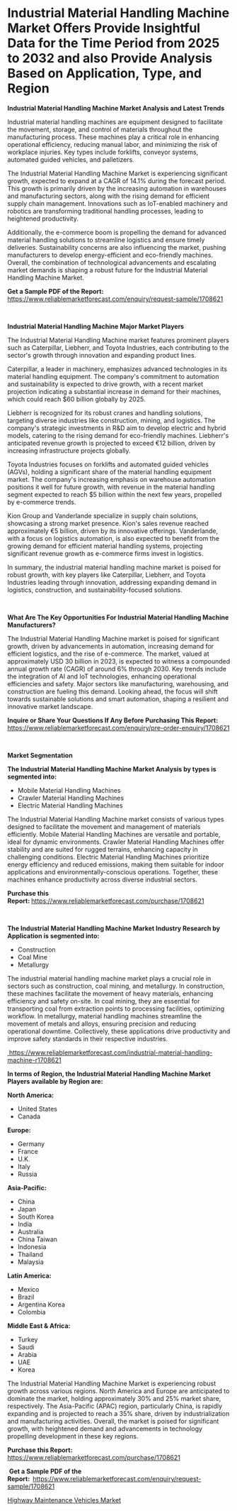 <p><h1>Industrial Material Handling Machine Market Offers Provide Insightful Data for the Time Period from 2025 to 2032 and also Provide Analysis Based on Application, Type, and Region</h1></p><p><strong>Industrial Material Handling Machine Market Analysis and Latest Trends</strong></p>
<p><p>Industrial material handling machines are equipment designed to facilitate the movement, storage, and control of materials throughout the manufacturing process. These machines play a critical role in enhancing operational efficiency, reducing manual labor, and minimizing the risk of workplace injuries. Key types include forklifts, conveyor systems, automated guided vehicles, and palletizers.</p><p>The Industrial Material Handling Machine Market is experiencing significant growth, expected to expand at a CAGR of 14.1% during the forecast period. This growth is primarily driven by the increasing automation in warehouses and manufacturing sectors, along with the rising demand for efficient supply chain management. Innovations such as IoT-enabled machinery and robotics are transforming traditional handling processes, leading to heightened productivity. </p><p>Additionally, the e-commerce boom is propelling the demand for advanced material handling solutions to streamline logistics and ensure timely deliveries. Sustainability concerns are also influencing the market, pushing manufacturers to develop energy-efficient and eco-friendly machines. Overall, the combination of technological advancements and escalating market demands is shaping a robust future for the Industrial Material Handling Machine Market.</p></p>
<p><strong>Get a Sample PDF of the Report:&nbsp;</strong> <a href="https://www.reliablemarketforecast.com/enquiry/request-sample/1708621?utm_campaign=1108&utm_medium=2&utm_source=Github&utm_content=ia&utm_term=10012025&utm_id=industrial-material-handling-machine">https://www.reliablemarketforecast.com/enquiry/request-sample/1708621</a></p>
<p>&nbsp;</p>
<p><strong>Industrial Material Handling Machine Major Market Players</strong></p>
<p><p>The Industrial Material Handling Machine market features prominent players such as Caterpillar, Liebherr, and Toyota Industries, each contributing to the sector's growth through innovation and expanding product lines.</p><p>Caterpillar, a leader in machinery, emphasizes advanced technologies in its material handling equipment. The company's commitment to automation and sustainability is expected to drive growth, with a recent market projection indicating a substantial increase in demand for their machines, which could reach $60 billion globally by 2025.</p><p>Liebherr is recognized for its robust cranes and handling solutions, targeting diverse industries like construction, mining, and logistics. The company's strategic investments in R&D aim to develop electric and hybrid models, catering to the rising demand for eco-friendly machines. Liebherr's anticipated revenue growth is projected to exceed €12 billion, driven by increasing infrastructure projects globally.</p><p>Toyota Industries focuses on forklifts and automated guided vehicles (AGVs), holding a significant share of the material handling equipment market. The company's increasing emphasis on warehouse automation positions it well for future growth, with revenue in the material handling segment expected to reach $5 billion within the next few years, propelled by e-commerce trends.</p><p>Kion Group and Vanderlande specialize in supply chain solutions, showcasing a strong market presence. Kion's sales revenue reached approximately €5 billion, driven by its innovative offerings. Vanderlande, with a focus on logistics automation, is also expected to benefit from the growing demand for efficient material handling systems, projecting significant revenue growth as e-commerce firms invest in logistics.</p><p>In summary, the industrial material handling machine market is poised for robust growth, with key players like Caterpillar, Liebherr, and Toyota Industries leading through innovation, addressing expanding demand in logistics, construction, and sustainability-focused solutions.</p></p>
<p>&nbsp;</p>
<p><strong>What Are The Key Opportunities For Industrial Material Handling Machine Manufacturers?</strong></p>
<p><p>The Industrial Material Handling Machine market is poised for significant growth, driven by advancements in automation, increasing demand for efficient logistics, and the rise of e-commerce. The market, valued at approximately USD 30 billion in 2023, is expected to witness a compounded annual growth rate (CAGR) of around 6% through 2030. Key trends include the integration of AI and IoT technologies, enhancing operational efficiencies and safety. Major sectors like manufacturing, warehousing, and construction are fueling this demand. Looking ahead, the focus will shift towards sustainable solutions and smart automation, shaping a resilient and innovative market landscape.</p></p>
<p><strong>Inquire or Share Your Questions If Any Before Purchasing This Report:</strong> <a href="https://www.reliablemarketforecast.com/enquiry/pre-order-enquiry/1708621?utm_campaign=1108&utm_medium=2&utm_source=Github&utm_content=ia&utm_term=10012025&utm_id=industrial-material-handling-machine">https://www.reliablemarketforecast.com/enquiry/pre-order-enquiry/1708621</a></p>
<p>&nbsp;</p>
<p><strong>Market Segmentation</strong></p>
<p><strong>The Industrial Material Handling Machine Market Analysis by types is segmented into:</strong></p>
<p><ul><li>Mobile Material Handling Machines</li><li>Crawler Material Handling Machines</li><li>Electric Material Handling Machines</li></ul></p>
<p><p>The Industrial Material Handling Machine market consists of various types designed to facilitate the movement and management of materials efficiently. Mobile Material Handling Machines are versatile and portable, ideal for dynamic environments. Crawler Material Handling Machines offer stability and are suited for rugged terrains, enhancing capacity in challenging conditions. Electric Material Handling Machines prioritize energy efficiency and reduced emissions, making them suitable for indoor applications and environmentally-conscious operations. Together, these machines enhance productivity across diverse industrial sectors.</p></p>
<p><strong>Purchase this Report:&nbsp;</strong><a href="https://www.reliablemarketforecast.com/purchase/1708621?utm_campaign=1108&utm_medium=2&utm_source=Github&utm_content=ia&utm_term=10012025&utm_id=industrial-material-handling-machine">https://www.reliablemarketforecast.com/purchase/1708621</a></p>
<p>&nbsp;</p>
<p><strong>The Industrial Material Handling Machine Market Industry Research by Application is segmented into:</strong></p>
<p><ul><li>Construction</li><li>Coal Mine</li><li>Metallurgy</li></ul></p>
<p><p>The industrial material handling machine market plays a crucial role in sectors such as construction, coal mining, and metallurgy. In construction, these machines facilitate the movement of heavy materials, enhancing efficiency and safety on-site. In coal mining, they are essential for transporting coal from extraction points to processing facilities, optimizing workflow. In metallurgy, material handling machines streamline the movement of metals and alloys, ensuring precision and reducing operational downtime. Collectively, these applications drive productivity and improve safety standards in their respective industries.</p></p>
<p><a href="https://www.reliablemarketforecast.com/industrial-material-handling-machine-r1708621?utm_campaign=1108&utm_medium=2&utm_source=Github&utm_content=ia&utm_term=10012025&utm_id=industrial-material-handling-machine">&nbsp;https://www.reliablemarketforecast.com/industrial-material-handling-machine-r1708621</a></p>
<p><strong>In terms of Region, the Industrial Material Handling Machine Market Players available by Region are:</strong></p>
<p>
    <p> <strong> North America: </strong>
        <ul>
            <li>United States</li>
            <li>Canada</li>
        </ul>
        </p> 
    <p> <strong> Europe: </strong>
        <ul>
            <li>Germany</li>
            <li>France</li>
            <li>U.K.</li>
            <li>Italy</li>
            <li>Russia</li>
        </ul>
        </p> 
    <p> <strong> Asia-Pacific: </strong>
        <ul>
            <li>China</li>
            <li>Japan</li>
            <li>South Korea</li>
            <li>India</li>
            <li>Australia</li>
            <li>China Taiwan</li>
            <li>Indonesia</li>
            <li>Thailand</li>
            <li>Malaysia</li>
        </ul>
        </p> 
    <p> <strong> Latin America: </strong>
        <ul>
            <li>Mexico</li>
            <li>Brazil</li>
            <li>Argentina Korea</li>
            <li>Colombia</li>
        </ul>
        </p> 
    <p> <strong> Middle East & Africa: </strong>
        <ul>
            <li>Turkey</li>
            <li>Saudi</li>
            <li>Arabia</li>
            <li>UAE</li>
            <li>Korea</li>
        </ul>
    </p>
    </p>
<p><p>The Industrial Material Handling Machine Market is experiencing robust growth across various regions. North America and Europe are anticipated to dominate the market, holding approximately 30% and 25% market share, respectively. The Asia-Pacific (APAC) region, particularly China, is rapidly expanding and is projected to reach a 35% share, driven by industrialization and manufacturing activities. Overall, the market is poised for significant growth, with heightened demand and advancements in technology propelling development in these key regions.</p></p>
<p><strong>Purchase this Report: </strong><a href="https://www.reliablemarketforecast.com/purchase/1708621?utm_campaign=1108&utm_medium=2&utm_source=Github&utm_content=ia&utm_term=10012025&utm_id=industrial-material-handling-machine">https://www.reliablemarketforecast.com/purchase/1708621</a></p>
<p>&nbsp;<strong>Get a Sample PDF of the Report:&nbsp;&nbsp;</strong><a href="https://www.reliablemarketforecast.com/enquiry/request-sample/1708621?utm_campaign=1108&utm_medium=2&utm_source=Github&utm_content=ia&utm_term=10012025&utm_id=industrial-material-handling-machine">https://www.reliablemarketforecast.com/enquiry/request-sample/1708621</a></p>
<p><strong></strong></p>
<p><p><a href="https://github.com/CliffMedina6/Market-Research-Report-List-7/blob/main/highway-maintenance-vehicles-market.md?utm_campaign=1108&utm_medium=2&utm_source=Github&utm_content=ia&utm_term=10012025&utm_id=industrial-material-handling-machine">Highway Maintenance Vehicles Market</a></p></p>